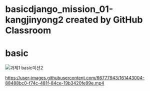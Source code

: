 # basicdjango_mission_01-kangjinyong2 created by GitHub Classroom
# basic
![과제1 basic미션2](https://user-images.githubusercontent.com/66777943/161443001-334ee8bf-c26a-4fa3-aa31-0977f861c3b7.png)


https://user-images.githubusercontent.com/66777943/161443004-88488bc0-f74c-481f-84ce-19b3420fe99e.mp4

